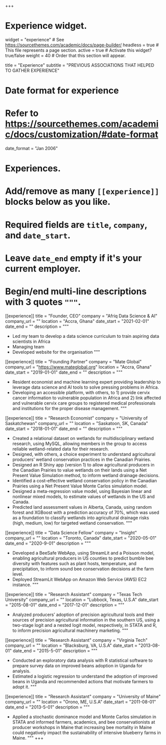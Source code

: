 +++
# Experience widget.
widget = "experience"  # See https://sourcethemes.com/academic/docs/page-builder/
headless = true  # This file represents a page section.
active = true  # Activate this widget? true/false
weight = 40  # Order that this section will appear.

title = "Experience"
subtitle = "PREVIOUS ASSOCIATIONS THAT HELPED TO GATHER EXPERIENCE"

# Date format for experience
#   Refer to https://sourcethemes.com/academic/docs/customization/#date-format
date_format = "Jan 2006"

# Experiences.
#   Add/remove as many `[[experience]]` blocks below as you like.
#   Required fields are `title`, `company`, and `date_start`.
#   Leave `date_end` empty if it's your current employer.
#   Begin/end multi-line descriptions with 3 quotes `"""`.
[[experience]]
  title = "Founder, CEO"
  company = "Afriq Data Science & AI"
  company_url = ""
  location = "Accra, Ghana"
  date_start = "2021-02-01"
  date_end = ""
  description = """

  * Led my team to develop a data science curriculum to train aspiring data scientists in Africa
  * Managing team
  * Developed website for the organisation
  """

[[experience]]
  title = "Founding Partner"
  company = "Mate Global"
  company_url = "https://www.mateglobal.org"
  location = "Accra, Ghana"
  date_start = "2019-01-01"
  date_end = ""
  description = """
  * Resident economist and machine learning expert providing leadership to leverage data science and AI tools to solve pressing problems in Africa.
* Developing an accessible platform, with others, to 1) provide cervix cancer information to vulnerable population in Africa and 2) link affected and vulnerable cervix care groups to registered medical professionals and institutions for the proper disease management.
"""

[[experience]]
  title = "Research Economist"
  company = "University of Saskatchewan"
  company_url = ""
  location = "Saskatoon, SK, Canada"
  date_start = "2018-01-01"
  date_end = ""
  description = """
* Created a relational dataset on wetlands for multidisciplinary wetland research, using MySQL, allowing members in the group to access reliable wetland-related data for their research.
* Designed, with others, a choice experiment to understand agricultural producers’ wetland conservation practices in the Canadian Prairies. 
* Designed an R Shiny app (version 1) to allow agricultural producers in the Canadian Prairies to value wetlands on their lands using a Net Present Value Simulation method, to inform wetland drainage decisions.
* Identified a cost-effective wetland conservation policy in the Canadian Prairies using a Net Present Value Monte Carlos simulation model. 
* Designed a meta-regression value model, using Bayesian linear and nonlinear mixed models, to estimate values of wetlands in the US and Canada. 
* Predicted land assessment values in Alberta, Canada, using random forest and XGBoost with a prediction accuracy of 70%, which was used as a foundation to classify wetlands into agricultural drainage risks (high, medium, low) for targeted wetland conservation.
  """
  
[[experience]]
  title = "Data Science Fellow"
  company = "Insight"
  company_url = ""
  location = "Toronto, Canada"
  date_start = "2020-05-01"
  date_end = "2020-9-01"
  description = """
* Developed a BeeSafe WebApp, using StreamLit and a Poisson model, enabling agricultural producers in US counties to predict bumble bee diversity with features such as plant hosts, temperature, and precipitation, to inform sound bee conservation decisions at the farm level.
* Deployed StreamLit WebApp on Amazon Web Service (AWS) EC2 instance.
  """

[[experience]]
  title = "Research Assistant"
  company = "Texas Tech University"
  company_url = ""
  location = "Lubbock, Texas, U.S.A"
  date_start = "2015-08-01"
  date_end = "2017-12-01"
  description = """
* Analyzed producers’ adoption of precision agricultural tools and their sources of precision agricultural information in the southern US, using a two-stage logit and a nested logit model, respectively, in STATA and R, to inform precision agricultural machinery marketing. 
"""
  
[[experience]]
  title = "Research Assistant"
  company = "Virginia Tech"
  company_url = ""
  location = "Blacksburg, VA, U.S.A"
  date_start = "2013-08-01"
  date_end = "2015-5-01"
  description = """
* Conducted an exploratory data analysis with R statistical software to prepare survey data on improved beans adoption in Uganda for analysis.
* Estimated a logistic regression to understand the adoption of improved beans in Uganda and recommended actions that motivate farmers to adopt it.
"""

[[experience]]
  title = "Research Assistant"
  company = "University of Maine"
  company_url = ""
  location = "Orono, ME, U.S.A"
  date_start = "2011-08-01"
  date_end = "2013-5-01"
  description = """
* Applied a stochastic dominance model and Monte Carlos simulation in STATA and informed farmers, academics, and bee conservationists at producer workshops in Maine that increasing bee mortality in Maine could negatively impact the sustainability of intensive blueberry farms in Maine.
"""
+++
